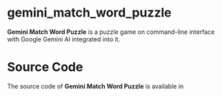 # gemini_match_word_puzzle

**Gemini Match Word Puzzle** is a puzzle game on command-line interface with Google Gemini AI integrated into it.

# Source Code

The source code of **Gemini Match Word Puzzle** is available in
